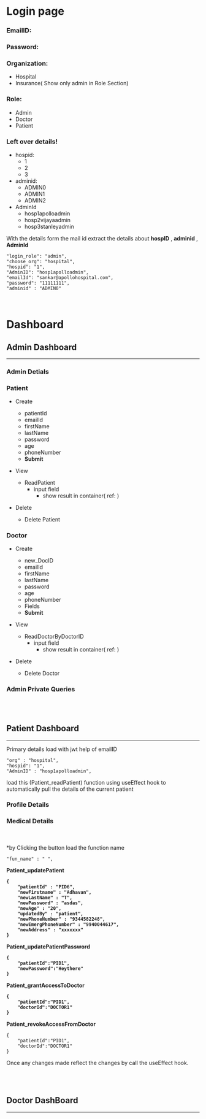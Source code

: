 # Login page

### EmailID:

### Password:

### Organization:

- Hospital
- Insurance( Show only admin in Role Section)

### Role:

- Admin
- Doctor
- Patient

### <strong> Left over details!</strong>

- hospid:
  - 1
  - 2
  - 3
- adminid:
  - ADMIN0
  - ADMIN1
  - ADMIN2
- AdminId
  - hosp1apolloadmin
  - hosp2vijayaadmin
  - hosp3stanleyadmin

With the details form the mail id extract the details about <b>hospID</b> , <b>adminid</b> , <b>AdminId</b>
<br>

    "login_role": "admin",
    "choose_org": "hospital",
    "hospid": "1",
    "AdminID": "hosp1apolloadmin",
    "emailId": "sankar@apollohospital.com",
    "password": "11111111",
    "adminid" : "ADMIN0"
</br>



# Dashboard

## Admin Dashboard
---
### <b>Admin Detials</b>

### <b>Patient</b>
- Create

    - patientId
    - emailId
    - firstName
    - lastName
    - password
    - age
    - phoneNumber
    - <b>Submit</b>

- View
    - ReadPatient
        - input field
            - show result in container( ref: )

- Delete
    - Delete Patient

### <b>Doctor</b>

- Create 

    - new_DocID
    - emailId
    - firstName
    - lastName
    - password
    - age
    - phoneNumber
    - Fields
    - <b> Submit</b>

- View
    - ReadDoctorByDoctorID
        - input field
            - show result in container( ref: )

- Delete
    - Delete Doctor
    


### <b>Admin Private Queries</b>

<br></br>

## Patient Dashboard
---
Primary details load with jwt help of emailID

    "org" : "hospital",
    "hospid": "1",
    "AdminID" : "hosp1apolloadmin",
    
load this (Patient_readPatient) function using useEffect hook to automatically pull the details of the current patient

### <b>Profile Details</b>

### <b>Medical Details</b>
    
<br></br>
*by Clicking the button load the function name
    
    "fun_name" : " ",

<b>Patient_updatePatient

    {
        "patientId" : "PID6",
        "newFirstname" : "Adhavan",
        "newLastName" : "T",
        "newPassword" : "asdas",
        "newAge" : "20",
        "updatedBy" : "patient",
        "newPhoneNumber" : "9344582248",
        "newEmergPhoneNumber" : "9940044617",
        "newAddress" : "xxxxxxx"
    }

Patient_updatePatientPassword
    
    {
        "patientId":"PID1",
        "newPassword":"Heythere"
    }

Patient_grantAccessToDoctor

    {
        "patientId":"PID1",
        "doctorId":"DOCTOR1"
    }

Patient_revokeAccessFromDoctor</b>

    {
        "patientId":"PID1",
        "doctorId":"DOCTOR1"
    }

Once any changes made reflect the changes by call the useEffect hook.     

<br></br>
## Doctor DashBoard
---


